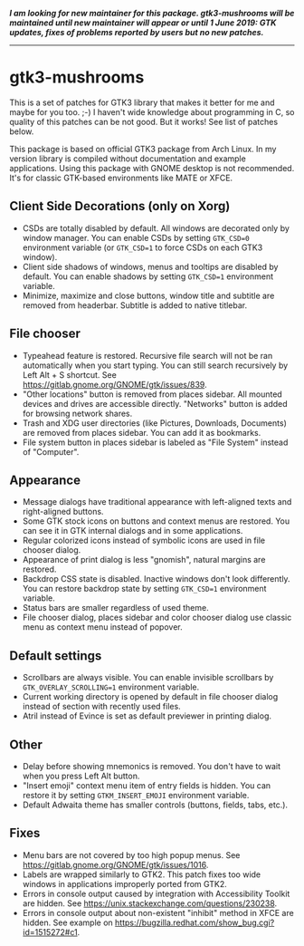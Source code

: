 **_I am looking for new maintainer for this package. gtk3-mushrooms will be maintained until new maintainer will appear or until 1 June 2019: GTK updates, fixes of problems reported by users but no new patches._**

---

gtk3-mushrooms
===

This is a set of patches for GTK3 library that makes it better for me and maybe for you too. ;-) I haven't wide knowledge about programming in C, so quality of this patches can be not good. But it works! See list of patches below.

This package is based on official GTK3 package from Arch Linux. In my version library is compiled without documentation and example applications. Using this package with GNOME desktop is not recommended. It's for classic GTK-based environments like MATE or XFCE.

Client Side Decorations (only on Xorg)
---

* CSDs are totally disabled by default. All windows are decorated only by window manager. You can enable CSDs by setting `GTK_CSD=0` environment variable (or `GTK_CSD=1` to force CSDs on each GTK3 window).
* Client side shadows of windows, menus and tooltips are disabled by default. You can enable shadows by setting `GTK_CSD=1` environment variable.
* Minimize, maximize and close buttons, window title and subtitle are removed from headerbar. Subtitle is added to native titlebar.

File chooser
---

* Typeahead feature is restored. Recursive file search will not be ran automatically when you start typing. You can still search recursively by Left Alt + S shortcut. See https://gitlab.gnome.org/GNOME/gtk/issues/839.
* "Other locations" button is removed from places sidebar. All mounted devices and drives are accessible directly. "Networks" button is added for browsing network shares.
* Trash and XDG user directories (like Pictures, Downloads, Documents) are removed from places sidebar. You can add it as bookmarks.
* File system button in places sidebar is labeled as "File System" instead of "Computer".

Appearance
---

* Message dialogs have traditional appearance with left-aligned texts and right-aligned buttons.
* Some GTK stock icons on buttons and context menus are restored. You can see it in GTK internal dialogs and in some applications.
* Regular colorized icons instead of symbolic icons are used in file chooser dialog.
* Appearance of print dialog is less "gnomish", natural margins are restored.
* Backdrop CSS state is disabled. Inactive windows don't look differently. You can restore backdrop state by setting `GTK_CSD=1` environment variable.
* Status bars are smaller regardless of used theme.
* File chooser dialog, places sidebar and color chooser dialog use classic menu as context menu instead of popover.


Default settings
---

* Scrollbars are always visible. You can enable invisible scrollbars by `GTK_OVERLAY_SCROLLING=1` environment variable.
* Current working directory is opened by default in file chooser dialog instead of section with recently used files.
* Atril instead of Evince is set as default previewer in printing dialog.

Other
---

* Delay before showing mnemonics is removed. You don't have to wait when you press Left Alt button.
* "Insert emoji" context menu item of entry fields is hidden. You can restore it by setting `GTKM_INSERT_EMOJI` environment variable.
* Default Adwaita theme has smaller controls (buttons, fields, tabs, etc.).

Fixes
---

* Menu bars are not covered by too high popup menus. See https://gitlab.gnome.org/GNOME/gtk/issues/1016.
* Labels are wrapped similarly to GTK2. This patch fixes too wide windows in applications improperly ported from GTK2.
* Errors in console output caused by integration with Accessibility Toolkit are hidden. See https://unix.stackexchange.com/questions/230238.
* Errors in console output about non-existent "inhibit" method in XFCE are hidden. See example on https://bugzilla.redhat.com/show_bug.cgi?id=1515272#c1.
